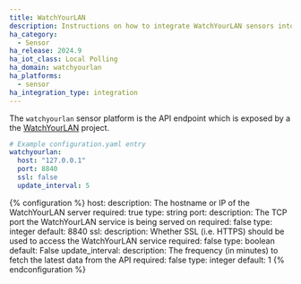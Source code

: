 ```yaml
---
title: WatchYourLAN
description: Instructions on how to integrate WatchYourLAN sensors into Home Assistant.
ha_category:
  - Sensor
ha_release: 2024.9
ha_iot_class: Local Polling
ha_domain: watchyourlan
ha_platforms:
  - sensor
ha_integration_type: integration
---
```


The `watchyourlan` sensor platform is the API endpoint which is exposed by a the [WatchYourLAN](https://github.com/aceberg/WatchYourLAN/blob/main/docs/API.md) project.

```yaml
# Example configuration.yaml entry
watchyourlan:
  host: "127.0.0.1"
  port: 8840
  ssl: false
  update_interval: 5
```

{% configuration %}
host:
  description: The hostname or IP of the WatchYourLAN server
  required: true
  type: string
port:
  description: The TCP port the WatchYourLAN service is being served on
  required: false
  type: integer
  default: 8840
ssl:
  description: Whether SSL (i.e. HTTPS) should be used to access the WatchYourLAN service
  required: false
  type: boolean
  default: False
update_interval:
  description: The frequency (in minutes) to fetch the latest data from the API
  required: false
  type: integer
  default: 1
{% endconfiguration %}
